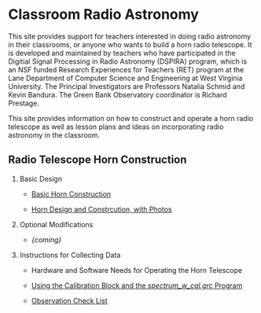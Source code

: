 # Classroom Radio Astronomy
This site provides support for teachers interested in doing radio astronomy in their classrooms, or anyone who wants to build a horn radio telescope. It is developed and maintained by teachers who have participated in the Digitial Signal Processing in Radio Astronomy (DSPIRA) program, which is an NSF funded Research Experiences for Teachers (RET) program at the Lane Department of Computer Science and Engineering at West Virginia University. The Principal Investigators are Professors Natalia Schmid and Kevin Bandura. The Green Bank Observatory coordinator is Richard Prestage.

This site provides information on how to construct and operate a horn radio telescope as well as lesson plans and ideas on incorporating radio astronomy in the classroom.

## Radio Telescope Horn Construction

1. Basic Design

   * [Basic Horn Construction](https://github.com/jmakous/cra_resources/blob/master/DSPIRA_Horn_Assembly.pdf)

   * [Horn Design and Constrcution, with Photos](https://westvirginiauniversity.sharepoint.com/sites/DSPIRA/Shared%20Documents/Forms/AllItems.aspx?FolderCTID=0x0120000544F14FA6D28F418DA75F429DA972FF&id=%2Fsites%2FDSPIRA%2FShared%20Documents%2FGeneral%2FFiles%20Organized%2FOrganized%20Files%20pdf%2FHornConstruction_photos%2Epdf&parent=%2Fsites%2FDSPIRA%2FShared%20Documents%2FGeneral%2FFiles%20Organized%2FOrganized%20Files%20pdf)


2. Optional Modifications

   * _{coming}_
   
3. Instructions for Collecting Data
   
   * Hardware and Software Needs for Operating the Horn Telescope
   
   * [Using the Calibration Block and the _spectrum_w_cal.grc_ Program](https://westvirginiauniversity.sharepoint.com/sites/DSPIRA/Shared%20Documents/Forms/AllItems.aspx?FolderCTID=0x0120000544F14FA6D28F418DA75F429DA972FF&id=%2Fsites%2FDSPIRA%2FShared%20Documents%2FGeneral%2FFiles%20Organized%2FOrganized%20Files%20pdf%2FInstructions_For_Gnuradio_spectrum_w_cal%2Epdf&parent=%2Fsites%2FDSPIRA%2FShared%20Documents%2FGeneral%2FFiles%20Organized%2FOrganized%20Files%20pdf)
   
   * [Observation Check List](https://westvirginiauniversity.sharepoint.com/sites/DSPIRA/Shared%20Documents/Forms/AllItems.aspx?FolderCTID=0x0120000544F14FA6D28F418DA75F429DA972FF&id=%2Fsites%2FDSPIRA%2FShared%20Documents%2FGeneral%2FFiles%20Organized%2FOrganized%20Files%20pdf%2FDSPIRA%20Observation%20Check%20List%2Epdf&parent=%2Fsites%2FDSPIRA%2FShared%20Documents%2FGeneral%2FFiles%20Organized%2FOrganized%20Files%20pdf)
